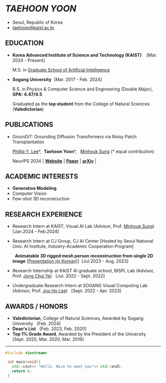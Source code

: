 # ***TAEHOON YOON***
- Seoul, Republic of Korea
- taehoon@kaist.ac.kr

## EDUCATION
- **Korea Advanced Institute of Science and Technology (KAIST)** &nbsp;&nbsp; [Mar. 2024 - Present]
  
  M.S. in [Graduate School of Artificial Intelligence](https://gsai.kaist.ac.kr/)

- **Sogang University**    &nbsp;[Mar. 2017 - Feb. 2024]

  B.S. in Physics & Computer Science and Engineering (Double Major),&nbsp;&nbsp; **GPA: 4.47/4.5**
  
  Graduated as the **top student** from the College of Natural Sciences (**Valedictorian**)

## PUBLICATIONS
- GrounDiT: Grounding Diffusion Transformers via Noisy Patch Transplantation
  
  [Phillip Y. Lee](https://phillipinseoul.github.io/)\*, &nbsp;**Taehoon Yoon**\*, &nbsp; [Minhyuk Sung](https://mhsung.github.io/) (* equal contribution)

  NeurIPS 2024 | [**Website**](https://groundit-diffusion.github.io/) | [**Paper**](https://groundit-diffusion.github.io/static/groundit_paper.pdf) | [**arXiv**](https://arxiv.org/abs/2410.20474) |
  

## ACADEMIC INTERESTS
- **Generative Modeling**
- Computer Vision
- Few-shot 3D reconstruction

## RESEARCH EXPERIENCE
- Research Intern at KAIST, Visual AI Lab (Advisor, Prof. [Minhyuk Sung](https://mhsung.github.io/))&nbsp;&nbsp; [Jan.2024 - Feb.2024]
- Research Intern at CJ Group, CJ AI Center [Hosted by Seoul National Univ. AI Institute, Industry-Academic Cooperation Program]
  
  &nbsp;&nbsp;**Animatable 3D rigged mesh person reconstruction from single 2D image** [[Presentation (in Korean)](https://www.youtube.com/watch?v=m7k0Kr3pZs8)]&nbsp;&nbsp;[Jul.2023 - Aug. 2023]
- Research Internship at KAIST AI graduate school, BISPL Lab (Advisor, Prof. [Jong Chul Ye](https://bispl.weebly.com/professor.html))&nbsp;&nbsp;    [Jul. 2022 - Sept. 2022]
- Undergraduate Research Intern at SOGANG Visual Computing Lab (Advisor, Prof. [Joo Ho Lee](https://sites.google.com/view/jooholee))&nbsp;&nbsp;     [Sept. 2022 - Apr. 2023]

## AWARDS / HONORS
- **Valedictorian**, College of Natural Sciences, Awarded by Sogang University&nbsp;&nbsp; [Feb. 2024]
- **Dean's List**&nbsp;&nbsp;    [Feb. 2023, Feb. 2020]
- **Top 1% Grade Award**, Awarded by the President of the University&nbsp;&nbsp;    [Sept. 2020, Mar. 2020, Mar. 2019]

- - -

 ```C++
 #include <iostream>
 
  int main(void){
    std::cout<< "Hello, Nice to meet you"<< std::endl;
    return 0;
  }
 ```


